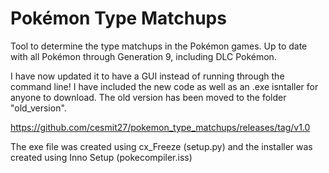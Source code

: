 # Pokémon Type Matchups
Tool to determine the type matchups in the Pokémon games. Up to date with all Pokémon through Generation 9, including DLC Pokémon.


I have now updated it to have a GUI instead of running through the command line! I have included the new code as well as an .exe isntaller for anyone to download. The old version has been moved to the folder "old_version".

https://github.com/cesmit27/pokemon_type_matchups/releases/tag/v1.0

The exe file was created using cx_Freeze (setup.py) and the installer was created using Inno Setup (pokecompiler.iss)
